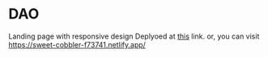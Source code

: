 # DAO
Landing page with responsive design
Deplyoed at [this](https://sweet-cobbler-f73741.netlify.app/) link. or, you can visit
https://sweet-cobbler-f73741.netlify.app/
